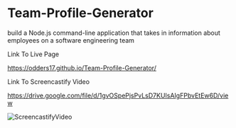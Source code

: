 # Team-Profile-Generator
build a Node.js command-line application that takes in information about employees on a software engineering team

Link To Live Page

https://odders17.github.io/Team-Profile-Generator/

Link To Screencastify Video

https://drive.google.com/file/d/1gvOSpePjsPvLsD7KUIsAIgFPbvEtEw6D/view

![ScreencastifyVideo](./styles/ScreencastifyTeamGenerator.gif)
